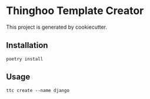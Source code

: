 # Thinghoo Template Creator

This project is generated by cookiecutter.

## Installation

`poetry install`

## Usage

`ttc create --name django`

